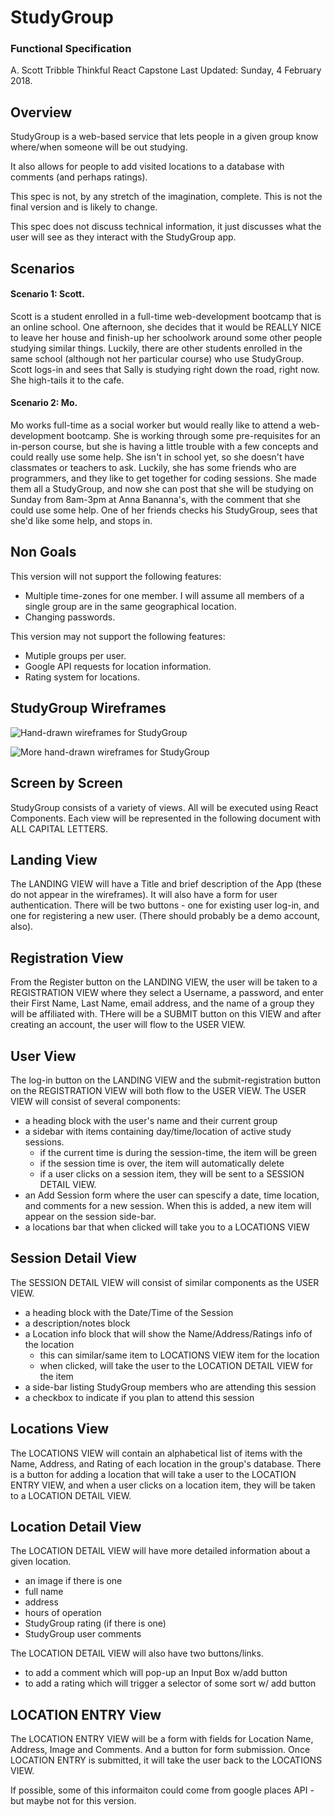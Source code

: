 # StudyGroup
### Functional Specification

A. Scott Tribble
Thinkful React Capstone
Last Updated: Sunday, 4 February 2018.

## Overview

StudyGroup is a web-based service that lets people in a given group know where/when someone will be out studying.  
    
It also allows for people to add visited locations to a database with comments (and perhaps ratings).

This spec is not, by any stretch of the imagination, complete.  This is not the final version  and is likely to change.

This spec does not discuss technical information, it just discusses what the user will see as they interact with the StudyGroup app.

## Scenarios

#### Scenario 1:  Scott.
Scott is a student enrolled in a full-time web-development bootcamp that is an online school.  One afternoon, she decides that it would be REALLY NICE to leave her house and finish-up her schoolwork around some other people studying similar things.  Luckily, there are other students enrolled in the same school (although not her particular course) who use StudyGroup.  Scott logs-in and sees that Sally is studying right down the road, right now. She high-tails it to the cafe.

#### Scenario 2:  Mo.
Mo works full-time as a social worker but would really like to attend a web-development bootcamp.  She is working through some pre-requisites for an in-person course, but she is having a little trouble with a few concepts and could really use some help.  She isn't in school yet, so she doesn't have classmates or teachers to ask.  Luckily, she has some friends who are programmers, and they like to get together for coding sessions.  She made them all a StudyGroup, and now she can post that she will be studying on Sunday from 8am-3pm at Anna Bananna's, with the comment that she could use some help.  One of her friends checks his StudyGroup, sees that she'd like some help, and stops in.


## Non Goals

This version will not support the following features:

  - Multiple time-zones for one member.  I will assume all members of  a single group are in the same geographical location.
  - Changing passwords.

This version may not support the following features:

  - Mutiple groups per user.
  - Google API requests for location information.
  - Rating system for locations.

## StudyGroup Wireframes

![Hand-drawn wireframes for StudyGroup](./wireframes/StudyGroup_wireframe1.JPG)

![More hand-drawn wireframes for StudyGroup](./wireframes/StudyGroup_wireframes_2.JPG)

## Screen by Screen

StudyGroup consists of a variety of views.  All will be executed using React Components.
Each view will be represented in the following document with ALL CAPITAL LETTERS.

## Landing View

The LANDING VIEW will have a Title and brief description of the App (these do not appear in the wireframes).  It will also have a form for user authentication.  There will be two buttons - one for existing user log-in, and one for registering a new user.  (There should probably be a demo account, also).  

## Registration View

From the Register button on the LANDING VIEW, the user will be taken to a REGISTRATION VIEW where they select a Username, a password, and enter their First Name, Last Name, email address, and the name of a group they will be affiliated with.  THere will be a SUBMIT button on this VIEW and after creating an account, the user will flow to the USER VIEW.

## User View

The log-in button on the LANDING VIEW and the submit-registration button on the REGISTRATION VIEW will both flow to the USER VIEW.  The USER VIEW will consist of several components:
  - a heading block with the user's name and their current group
  - a sidebar with items containing day/time/location of active study sessions.
    - if the current time is during the session-time, the item will be green
    - if the session time is over, the item will automatically delete
    - if a user clicks on a session item, they will be sent to a SESSION DETAIL VIEW.
  - an Add Session form where the user can spescify a date, time location, and comments for a new session.  When this is added, a new item will appear on the session side-bar.
  - a locations bar that when clicked will take you to a LOCATIONS VIEW

## Session Detail View

The SESSION DETAIL VIEW will consist of similar components as the USER VIEW.
  - a heading block with the Date/Time of the Session
  - a description/notes block 
  - a Location info block that will show the Name/Address/Ratings info of the location
    - this can similar/same item to LOCATIONS VIEW item for the location
    - when clicked, will take the user to the LOCATION DETAIL VIEW for the item
  - a side-bar listing StudyGroup members who are attending this session
  - a checkbox to indicate if you plan to attend this session  

## Locations View

The LOCATIONS VIEW will contain an alphabetical list of items with the Name, Address, and Rating of each location in the group's database.  There is a button for adding a location that will take a user to the LOCATION ENTRY VIEW,  and when a user clicks on a location item, they will be taken to a LOCATION DETAIL VIEW.

## Location Detail View

The LOCATION DETAIL VIEW will have more detailed information about a given location. 
  - an image if there is one
  - full name
  - address
  - hours of operation
  - StudyGroup rating (if there is one)
  - StudyGroup user comments

The LOCATION DETAIL VIEW will also have two buttons/links.
  - to add a comment which will pop-up an Input Box w/add button
  - to add a rating which will trigger a selector of some sort w/ add button

## LOCATION ENTRY View

The LOCATION ENTRY VIEW will be a form with fields for Location Name, Address, Image and Comments. And a button for form submission.  Once LOCATION ENTRY is submitted, it will take the user back to the LOCATIONS VIEW.

If possible, some of this informaiton could come from google places API - but maybe not for this version.



